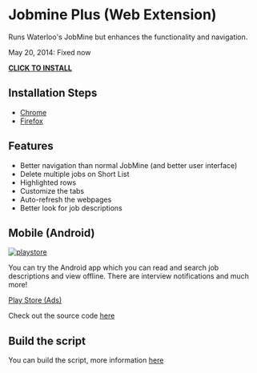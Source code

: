 # Jobmine Plus (Web Extension)

Runs Waterloo's JobMine but enhances the functionality and navigation. 


May 20, 2014: Fixed now


[**CLICK TO INSTALL**](https://raw.githubusercontent.com/matthewn4444/jobmine-plus-extension/master/jobmine_plus.user.js)

## Installation Steps

- [Chrome](https://github.com/matthewn4444/jobmine-plus-extension/wiki/Chrome)
- [Firefox](https://github.com/matthewn4444/jobmine-plus-extension/wiki/Firefox)

## Features

- Better navigation than normal JobMine (and better user interface)
- Delete multiple jobs on Short List
- Highlighted rows
- Customize the tabs
- Auto-refresh the webpages
- Better look for job descriptions

## Mobile (Android)

[![playstore](http://imagizer.imageshack.us/a/img823/6480/googleplayicon.png)](https://play.google.com/store/apps/details?id=com.jobmineplus.mobilepro)

You can try the Android app which you can read and search job descriptions and view offline.
There are interview notifications and much more!


[Play Store (Ads)](https://play.google.com/store/apps/details?id=com.jobmineplus.mobile)


Check out the source code [here](https://github.com/matthewn4444/Jobmine-Plus)

## Build the script

You can build the script, more information [here](https://github.com/matthewn4444/jobmine-plus-extension/wiki/Build-from-Source)